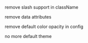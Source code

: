 remove slash support in className

remove data attributes

remove default color opacity in config

no more default theme